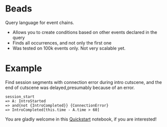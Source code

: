 # Beads

Query language for event chains. 
- Allows you to create conditions based on other events declared in the query
- Finds all occurrences, and not only the first one
- Was tested on 100k events only. Not very scalable yet.

# Example

Find session segments with connection error during intro cutscene, and the end of cutscene was delayed,presumably because of an error.
```
session_start
=> A: IntroStarted
=> and{not {IntroCompleted}} {ConnectionError}
=> IntroCompleted[this.time - A.time > 60]
```

You are gladly welcome in this [Quickstart](https://github.com/snail-fuji/beads/blob/master/query-showcase.ipynb) notebook, if you are interested!
